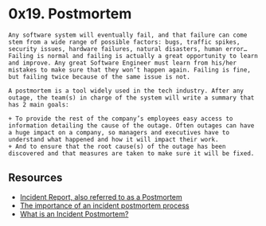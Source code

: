 # 0x19. Postmortem

```
Any software system will eventually fail, and that failure can come stem from a wide range of possible factors: bugs, traffic spikes, security issues, hardware failures, natural disasters, human error… Failing is normal and failing is actually a great opportunity to learn and improve. Any great Software Engineer must learn from his/her mistakes to make sure that they won’t happen again. Failing is fine, but failing twice because of the same issue is not.

A postmortem is a tool widely used in the tech industry. After any outage, the team(s) in charge of the system will write a summary that has 2 main goals:

+ To provide the rest of the company’s employees easy access to information detailing the cause of the outage. Often outages can have a huge impact on a company, so managers and executives have to understand what happened and how it will impact their work.
+ And to ensure that the root cause(s) of the outage has been discovered and that measures are taken to make sure it will be fixed.
```

## Resources
+ [Incident Report, also referred to as a Postmortem](https://sysadmincasts.com/episodes/20-how-to-write-an-incident-report-postmortem)
+ [The importance of an incident postmortem process](https://www.atlassian.com/incident-management/postmortem)
+ [What is an Incident Postmortem?](https://www.pagerduty.com/resources/learn/incident-postmortem/)
